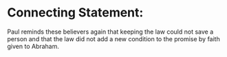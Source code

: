 # Connecting Statement:

Paul reminds these believers again that keeping the law could not save a person and that the law did not add a new condition to the promise by faith given to Abraham.